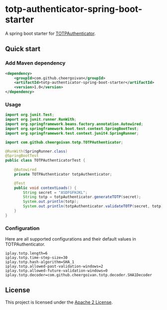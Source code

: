 # totp-authenticator-spring-boot-starter
A spring boot starter for [TOTPAuthenticator](https://github.com/cheergoivan/totp-authenticator).

## Quick start
### Add Maven dependency
```xml
<dependency>
    <groupId>com.github.cheergoivan</groupId>
    <artifactId>totp-authenticator-spring-boot-starter</artifactId>
    <version>1.0</version>
</dependency>
```
### Usage
```java
import org.junit.Test;
import org.junit.runner.RunWith;
import org.springframework.beans.factory.annotation.Autowired;
import org.springframework.boot.test.context.SpringBootTest;
import org.springframework.test.context.junit4.SpringRunner;

import com.github.cheergoivan.totp.TOTPAuthenticator;

@RunWith(SpringRunner.class)
@SpringBootTest
public class TOTPAuthenticatorTest {
	
	@Autowired
	private TOTPAuthenticator totpAuthenticator;

	@Test
	public void contextLoads() {
		String secret = "ASDFGFHJKL";
		String totp = totpAuthenticator.generateTOTP(secret);
		System.out.println(totp);
		System.out.println(totpAuthenticator.validateTOTP(secret, totp));
	}
}
```
### Configuration
Here are all supported configurations and their default values in TOTPAuthenticator.
```
iplay.totp.length=6
iplay.totp.time-step-size=30
iplay.totp.hash-algorithm=SHA_1
iplay.totp.allowed-past-validation-windows=2
iplay.totp.allowed-future-validation-windows=0
iplay.totp.decoder=com.github.cheergoivan.totp.decoder.SHA1Decoder
```


## License
This project is licensed under the [Apache 2 License](http://www.apache.org/licenses/LICENSE-2.0).

